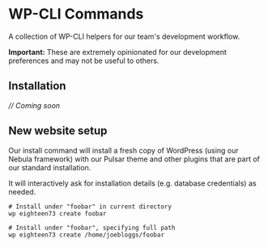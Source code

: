 # WP-CLI Commands

A collection of WP-CLI helpers for our team's development workflow.

**Important:** These are extremely opinionated for our development preferences and may not be useful to others.

## Installation

_// Coming soon_

## New website setup

Our install command will install a fresh copy of WordPress (using our Nebula framework) with our Pulsar theme and other plugins that are part of our standard installation.

It will interactively ask for installation details (e.g. database credentials) as needed.

```shell
# Install under "foobar" in current directory
wp eighteen73 create foobar

# Install under "foobar", specifying full path
wp eighteen73 create /home/joebloggs/foobar
```

